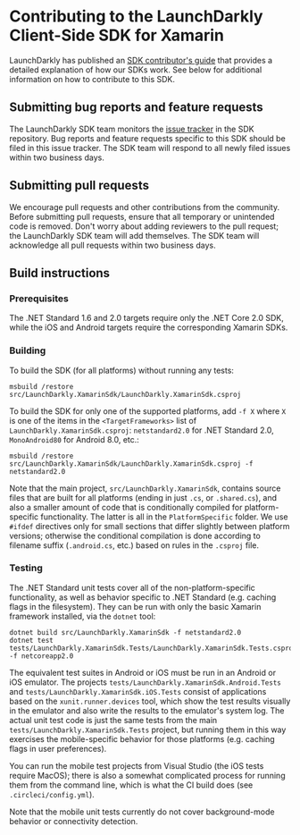 # Contributing to the LaunchDarkly Client-Side SDK for Xamarin

LaunchDarkly has published an [SDK contributor's guide](https://docs.launchdarkly.com/docs/sdk-contributors-guide) that provides a detailed explanation of how our SDKs work. See below for additional information on how to contribute to this SDK.

## Submitting bug reports and feature requests

The LaunchDarkly SDK team monitors the [issue tracker](https://github.com/launchdarkly/xamarin-client-sdk/issues) in the SDK repository. Bug reports and feature requests specific to this SDK should be filed in this issue tracker. The SDK team will respond to all newly filed issues within two business days.

## Submitting pull requests

We encourage pull requests and other contributions from the community. Before submitting pull requests, ensure that all temporary or unintended code is removed. Don't worry about adding reviewers to the pull request; the LaunchDarkly SDK team will add themselves. The SDK team will acknowledge all pull requests within two business days.

## Build instructions

### Prerequisites

The .NET Standard 1.6 and 2.0 targets require only the .NET Core 2.0 SDK, while the iOS and Android targets require the corresponding Xamarin SDKs.

### Building

To build the SDK (for all platforms) without running any tests:

```
msbuild /restore src/LaunchDarkly.XamarinSdk/LaunchDarkly.XamarinSdk.csproj
```

To build the SDK for only one of the supported platforms, add `-f X` where `X` is one of the items in the `<TargetFrameworks>` list of `LaunchDarkly.XamarinSdk.csproj`: `netstandard2.0` for .NET Standard 2.0, `MonoAndroid80` for Android 8.0, etc.:

```
msbuild /restore src/LaunchDarkly.XamarinSdk/LaunchDarkly.XamarinSdk.csproj -f netstandard2.0
```

Note that the main project, `src/LaunchDarkly.XamarinSdk`, contains source files that are built for all platforms (ending in just `.cs`, or `.shared.cs`), and also a smaller amount of code that is conditionally compiled for platform-specific functionality. The latter is all in the `PlatformSpecific` folder. We use `#ifdef` directives only for small sections that differ slightly between platform versions; otherwise the conditional compilation is done according to filename suffix (`.android.cs`, etc.) based on rules in the `.csproj` file.

### Testing

The .NET Standard unit tests cover all of the non-platform-specific functionality, as well as behavior specific to .NET Standard (e.g. caching flags in the filesystem). They can be run with only the basic Xamarin framework installed, via the `dotnet` tool:

```
dotnet build src/LaunchDarkly.XamarinSdk -f netstandard2.0
dotnet test tests/LaunchDarkly.XamarinSdk.Tests/LaunchDarkly.XamarinSdk.Tests.csproj -f netcoreapp2.0
```

The equivalent test suites in Android or iOS must be run in an Android or iOS emulator. The projects `tests/LaunchDarkly.XamarinSdk.Android.Tests` and `tests/LaunchDarkly.XamarinSdk.iOS.Tests` consist of applications based on the `xunit.runner.devices` tool, which show the test results visually in the emulator and also write the results to the emulator's system log. The actual unit test code is just the same tests from the main `tests/LaunchDarkly.XamarinSdk.Tests` project, but running them in this way exercises the mobile-specific behavior for those platforms (e.g. caching flags in user preferences).

You can run the mobile test projects from Visual Studio (the iOS tests require MacOS); there is also a somewhat complicated process for running them from the command line, which is what the CI build does (see `.circleci/config.yml`).

Note that the mobile unit tests currently do not cover background-mode behavior or connectivity detection.
